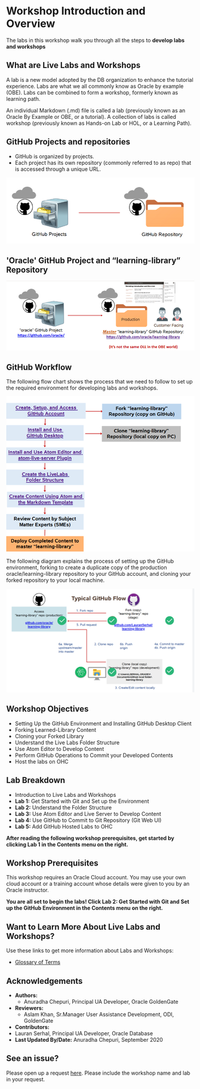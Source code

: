 # Workshop Introduction and Overview                                    

The labs in this workshop walk you through all the steps to **develop labs and workshops**

## What are Live Labs and Workshops
A lab is a new model adopted by the DB organization to enhance the tutorial experience. Labs are what we all commonly know as Oracle by example (OBE). Labs can be combined to form a workshop, formerly known as learning path.

An individual Markdown (.md) file is called a lab (previously known as an Oracle By Example or OBE, or a tutorial).
A collection of labs is called workshop (previously known as Hands-on Lab or HOL, or a Learning Path).

## GitHub Projects and repositories
* GitHub is organized by projects.
* Each project has its own repository (commonly referred to as repo) that is accessed
through a unique URL.

![](./images/git-hub-projects-repositories.png " ")

## 'Oracle' GitHub Project and “learning-library” Repository

![](./images/git-hub-oracle-projects-learning-library.png " ")

## GitHub Workflow
The following flow chart shows the process that we need to follow to set up the required environment for developing labs and workshops.

![](./images/git-hub-workflow-flow-chart.png " ")

The following diagram explains the process of setting up the GitHub environment, forking to create a duplicate copy of the production oracle/learning-library repository to your GitHub account, and cloning your forked repository to your local machine.

![](./images/git-hub-workflow.png " ")


## Workshop Objectives
- Setting Up the GitHub Environment and Installing GitHub Desktop Client
- Forking Learned-Library Content
- Cloning your Forked Library
- Understand the Live Labs Folder Structure
- Use Atom Editor to Develop Content
- Perform GitHub Operations to Commit your Developed Contents
- Host the labs on OHC

## Lab Breakdown
- Introduction to Live Labs and Workshops
- **Lab 1:** Get Started with Git and Set up the Environment
- **Lab 2:** Understand the Folder Structure
- **Lab 3:** Use Atom Editor and Live Server to Develop Content
- **Lab 4:** Use GitHub to Commit to Git Repository (Git Web UI)
- **Lab 5:** Add GitHub Hosted Labs to OHC

**After reading the following workshop prerequisites, get started by clicking Lab 1 in the Contents menu on the right.**

## Workshop Prerequisites
This workshop requires an Oracle Cloud account. You may use your own cloud account or a training account whose details were given to you by an Oracle instructor.

**You are all set to begin the labs! Click Lab 2: Get Started with Git and Set up the GitHub Environment in the Contents menu on the right.**

## Want to Learn More About Live Labs and Workshops?
Use these links to get more information about Labs and Workshops:
* [Glossary of Terms](https://confluence.oraclecorp.com/confluence/display/DBIDDP/Glossary+of+terms)


## Acknowledgements

* **Authors:**
    * Anuradha Chepuri, Principal UA Developer, Oracle GoldenGate
* **Reviewers:**
  * Aslam Khan, Sr.Manager User Assistance Development, ODI, GoldenGate
* **Contributors:**
* Lauran Serhal, Principal UA Developer, Oracle Database
* **Last Updated By/Date:** Anuradha Chepuri, September 2020

## See an issue?  
Please open up a request [here](https://github.com/oracle/learning-library/issues).  Please include the workshop name and lab in your request.
